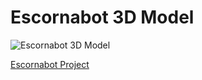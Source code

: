 Escornabot 3D Model
===================

![Escornabot 3D Model][ESC01]

[Escornabot Project][PRO01]

[ESC01]: https://raw.githubusercontent.com/xoan/Escornabot/master/Escornabot.png
[PRO01]: http://bricolabs.cc/wiki/index.php?title=Escornabot

